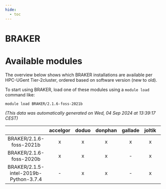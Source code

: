 ```yaml
---
hide:
  - toc
---
```


BRAKER
======

# Available modules


The overview below shows which BRAKER installations are available per HPC-UGent Tier-2cluster, ordered based on software version (new to old).

To start using BRAKER, load one of these modules using a `module load` command like:

```shell
module load BRAKER/2.1.6-foss-2021b
```

*(This data was automatically generated on Wed, 04 Sep 2024 at 13:39:17 CEST)*  

| |accelgor|doduo|donphan|gallade|joltik|shinx|skitty|
| :---: | :---: | :---: | :---: | :---: | :---: | :---: | :---: |
|BRAKER/2.1.6-foss-2021b|x|x|x|x|x|-|x|
|BRAKER/2.1.6-foss-2020b|x|x|x|-|x|-|x|
|BRAKER/2.1.5-intel-2019b-Python-3.7.4|-|x|x|-|x|-|x|
